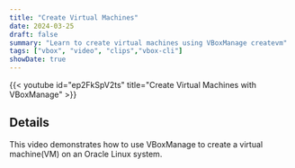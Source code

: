 ```yaml
---
title: "Create Virtual Machines"
date: 2024-03-25
draft: false
summary: "Learn to create virtual machines using VBoxManage createvm"
tags: ["vbox", "video", "clips","vbox-cli"]
showDate: true
---
```


{{< youtube id="ep2FkSpV2ts" title="Create Virtual Machines with VBoxManage" >}}

## Details

This video demonstrates how to use VBoxManage to create a virtual machine(VM) on an Oracle Linux system.
